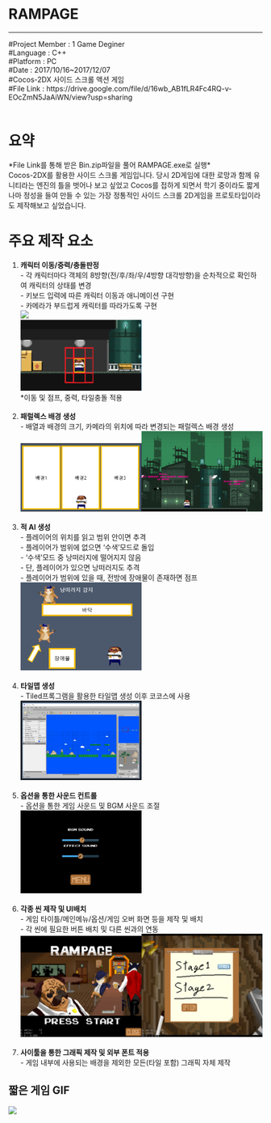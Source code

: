 # RAMPAGE
********************************************************************************************************
<article>
#Project Member : 1 Game Deginer<br>
#Language : C++<br>
#Platform : PC<br>
#Date : 2017/10/16~2017/12/07<br>
#Cocos-2DX 사이드 스크롤 액션 게임<br>
#File Link : https://drive.google.com/file/d/16wb_AB1fLR4Fc4RQ-v-EOcZmN5JaAiWN/view?usp=sharing<br>
</article><br>

<body>
  <h1>요약</h1>
  <div>
    <p>
      *File Link를 통해 받은 Bin.zip파일을 풀어 RAMPAGE.exe로 실행*<br>
      Cocos-2DX를 활용한 사이드 스크롤 게임입니다. 당시 2D게임에 대한 로망과 함께 유니티라는 엔진의 틀을 벗어나 보고 싶었고 Cocos를 접하게 되면서 학기 중이라도 짧게나마 정성을 들여 만들 수 있는 가장 정통적인 사이드 스크롤 2D게임을 프로토타입이라도 제작해보고 싶었습니다.<br>
    </p>
  </div>
  
  <h1>주요 제작 요소</h1>
  <div>
    <ol>
      <li><b>캐릭터 이동/중력/충돌판정</b><br>
      - 각 캐릭터마다 객체의 8방향(전/후/좌/우/4방향 대각방향)을 순차적으로 확인하여 캐릭터의 상태를 변경<br>
      - 키보드 입력에 따른 캐릭터 이동과 애니메이션 구현<br>
      - 카메라가 부드럽게 캐릭터를 따라가도록 구현<br>
      <img src="Image/Movement.gif" width="50%"><br>
      <img src="Image/CharacterCollision.png" width="50%"><br>
      *이동 및 점프, 중력, 타일충돌 적용
      </li>
      <br>
      <li><b>패럴렉스 배경 생성</b><br>
      - 배열과 배경의 크기, 카메라의 위치에 따라 변경되는 패럴렉스 배경 생성<br>
      <img src="Image/Parallax.PNG" width="50%"><img src="Image/BackGround.PNG" width="50%"><br>
      </li>
      <br>
      <li><b>적 AI 생성</b><br>
      - 플레이어의 위치를 읽고 범위 안이면 추격<br>
      - 플레이어가 범위에 없으면 ‘수색’모드로 돌입<br>
      - ‘수색’모드 중 낭떠러지에 떨어지지 않음 <br>
      - 단, 플레이어가 있으면 낭떠러지도 추격<br>
      - 플레이어가 범위에 있을 때, 전방에 장애물이 존재하면 점프<br>
      <img src="Image/AI.PNG" width="50%"><br>
      </li>
      <br>
      <li><b>타일맵 생성</b><br>
      - Tiled프록그램을 활용한 타일맵 생성 이후 코코스에 사용<br>
      <img src="Image/Tiled.png" width="50%"><br>
      </li>
      <br>
      <li><b>옵션을 통한 사운드 컨트롤</b><br>
      - 옵션을 통한 게임 사운드 및 BGM 사운드 조절<br>
      <img src="Image/Option.PNG" width="50%"><br>
      </li>
      <br>
      <li><b>각종 씬 제작 및 UI배치</b><br>
      - 게임 타이틀/메인메뉴/옵션/게임 오버 화면 등을 제작 및 배치<br>
      - 각 씬에 필요한 버튼 배치 및 다른 씬과의 연동 <br>
      <img src="Image/Title.PNG" width="50%"><img src="Image/MainMenu.PNG" width="50%"><br>
      </li>
      <br>
      <li><b>사이툴을 통한 그래픽 제작 및 외부 폰트 적용</b><br>
      - 게임 내부에 사용되는 배경을 제외한 모든(타일 포함) 그래픽 자체 제작<br>
      </li>
    </ol>
  </div>
  <h2>짧은 게임 GIF</h2>
  <img src="Image/GamePlay.gif" width="100%"><br>
</body>

